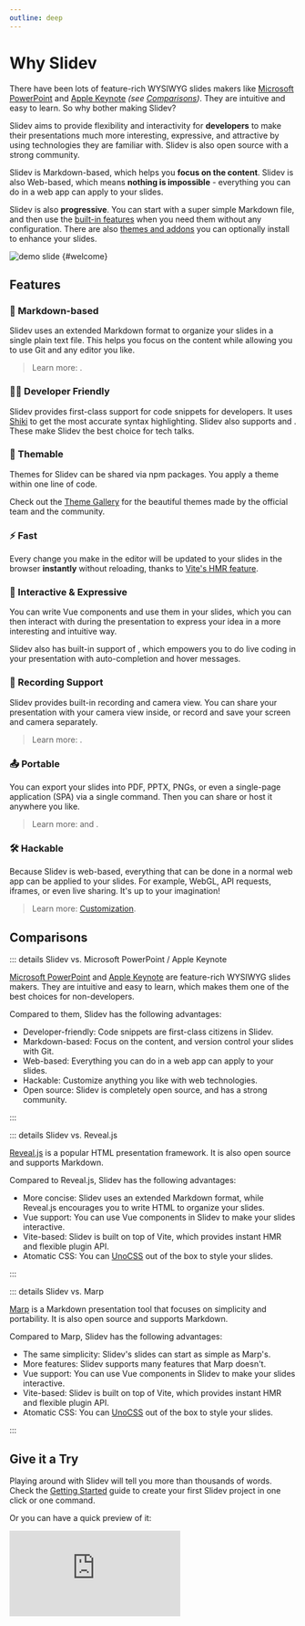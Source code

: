 ```yaml
---
outline: deep
---
```


# Why Slidev

There have been lots of feature-rich WYSIWYG slides makers like [Microsoft PowerPoint](https://www.microsoft.com/en-us/microsoft-365/powerpoint) and [Apple Keynote](https://www.apple.com/keynote/) _(see [Comparisons](#comparisons))_. They are intuitive and easy to learn. So why bother making Slidev?

Slidev aims to provide flexibility and interactivity for **developers** to make their presentations much more interesting, expressive, and attractive by using technologies they are familiar with. Slidev is also open source with a strong community.

Slidev is Markdown-based, which helps you **focus on the content**. Slidev is also Web-based, which means **nothing is impossible** - everything you can do in a web app can apply to your slides.

Slidev is also **progressive**. You can start with a super simple Markdown file, and then use the [built-in features](../features/) when you need them without any configuration. There are also [themes and addons](./theme-addon) you can optionally install to enhance your slides.

![demo slide](/screenshots/cover.png) {#welcome}

## Features

### 📝 Markdown-based

Slidev uses an extended Markdown format to organize your slides in a single plain text file. This helps you focus on the content while allowing you to use Git and any editor you like.

> Learn more: <LinkInline link="guide/syntax"/>.

### 🧑‍💻 Developer Friendly

Slidev provides first-class support for code snippets for developers. It uses [Shiki](https://github.com/shikijs/shiki) to get the most accurate syntax highlighting. Slidev also supports <LinkInline link="feature/shiki-magic-move"/> and <LinkInline link="feature/twoslash"/>. These make Slidev the best choice for tech talks.

### 🎨 Themable

Themes for Slidev can be shared via npm packages. You apply a theme within one line of code.

Check out the [Theme Gallery](../resources/theme-gallery) for the beautiful themes made by the official team and the community.

### ⚡ Fast

Every change you make in the editor will be updated to your slides in the browser **instantly** without reloading, thanks to [Vite's HMR feature](https://vitejs.dev/guide/features.html#hot-module-replacement).

### 🤹 Interactive & Expressive

You can write Vue components and use them in your slides, which you can then interact with during the presentation to express your idea in a more interesting and intuitive way.

Slidev also has built-in support of <LinkInline link="feature/monaco-editor"/>, which empowers you to do live coding in your presentation with auto-completion and hover messages.

### 🎥 Recording Support

Slidev provides built-in recording and camera view. You can share your presentation with your camera view inside, or record and save your screen and camera separately.

> Learn more: <LinkInline link="feature/recording"/>.

### 📤 Portable

You can export your slides into PDF, PPTX, PNGs, or even a single-page application (SPA) via a single command. Then you can share or host it anywhere you like.

> Learn more: <LinkInline link="guide/exporting"/> and <LinkInline link="guide/hosting"/>.

### 🛠 Hackable

Because Slidev is web-based, everything that can be done in a normal web app can be applied to your slides. For example, WebGL, API requests, iframes, or even live sharing. It's up to your imagination!

> Learn more: [Customization](../custom/).

## Comparisons

::: details Slidev vs. Microsoft PowerPoint / Apple Keynote

[Microsoft PowerPoint](https://www.microsoft.com/en-us/microsoft-365/powerpoint) and [Apple Keynote](https://www.apple.com/keynote/) are feature-rich WYSIWYG slides makers. They are intuitive and easy to learn, which makes them one of the best choices for non-developers.

Compared to them, Slidev has the following advantages:

- Developer-friendly: Code snippets are first-class citizens in Slidev.
- Markdown-based: Focus on the content, and version control your slides with Git.
- Web-based: Everything you can do in a web app can apply to your slides.
- Hackable: Customize anything you like with web technologies.
- Open source: Slidev is completely open source, and has a strong community.

:::

::: details Slidev vs. Reveal.js

[Reveal.js](https://revealjs.com/) is a popular HTML presentation framework. It is also open source and supports Markdown.

Compared to Reveal.js, Slidev has the following advantages:

- More concise: Slidev uses an extended Markdown format, while Reveal.js encourages you to write HTML to organize your slides.
- Vue support: You can use Vue components in Slidev to make your slides interactive.
- Vite-based: Slidev is built on top of Vite, which provides instant HMR and flexible plugin API.
- Atomatic CSS: You can [UnoCSS](https://unocss.dev/) out of the box to style your slides.

:::

::: details Slidev vs. Marp

[Marp](https://marp.app/) is a Markdown presentation tool that focuses on simplicity and portability. It is also open source and supports Markdown.

Compared to Marp, Slidev has the following advantages:

- The same simplicity: Slidev's slides can start as simple as Marp's.
- More features: Slidev supports many features that Marp doesn't.
- Vue support: You can use Vue components in Slidev to make your slides interactive.
- Vite-based: Slidev is built on top of Vite, which provides instant HMR and flexible plugin API.
- Atomatic CSS: You can [UnoCSS](https://unocss.dev/) out of the box to style your slides.

:::

## Give it a Try

Playing around with Slidev will tell you more than thousands of words. Check the [Getting Started](./) guide to create your first Slidev project in one click or one command.

Or you can have a quick preview of it:

<iframe class="aspect-16/9 rounded-xl w-full shadow-md border-none" src="https://www.youtube.com/embed/eW7v-2ZKZOU" title="YouTube video player" frameborder="0" allow="accelerometer; autoplay; clipboard-write; encrypted-media; gyroscope; picture-in-picture" allowfullscreen></iframe>

